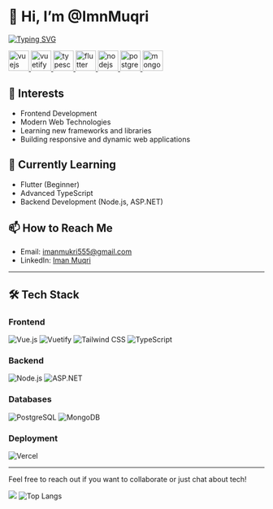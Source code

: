 # 👋 Hi, I’m @ImnMuqri
[![Typing SVG](https://readme-typing-svg.herokuapp.com?color=%2300008B&lines=Hi+there!+I'm+Iman+Muqri;I+am+a+Frontend+Developer)](https://git.io/typing-svg)
<p align="left"> 
    <a href="https://vuejs.org/" target="_blank"> <img src="https://www.vectorlogo.zone/logos/vuejs/vuejs-icon.svg" alt="vuejs" width="40" height="40"/> </a>
    <a href="https://vuetifyjs.com/en/" target="_blank"> <img src="https://cdn.vuetifyjs.com/images/logos/logo.svg" alt="vuetify" width="40" height="40"/> </a>
    <a href="https://www.typescriptlang.org/" target="_blank"> <img src="https://www.vectorlogo.zone/logos/typescriptlang/typescriptlang-icon.svg" alt="typescript" width="40" height="40"/> </a>
    <a href="https://flutter.dev/" target="_blank"> <img src="https://www.vectorlogo.zone/logos/flutterio/flutterio-icon.svg" alt="flutter" width="40" height="40"/> </a>
    <a href="https://nodejs.org" target="_blank"> <img src="https://www.vectorlogo.zone/logos/nodejs/nodejs-icon.svg" alt="nodejs" width="40" height="40"/> </a>
    <a href="https://www.postgresql.org" target="_blank"> <img src="https://www.vectorlogo.zone/logos/postgresql/postgresql-icon.svg" alt="postgresql" width="40" height="40"/> </a>
    <a href="https://www.mongodb.com/" target="_blank"> <img src="https://www.vectorlogo.zone/logos/mongodb/mongodb-icon.svg" alt="mongodb" width="40" height="40"/> </a>
</p>

## 👀 Interests
- Frontend Development
- Modern Web Technologies
- Learning new frameworks and libraries
- Building responsive and dynamic web applications

## 🌱 Currently Learning
- Flutter (Beginner)
- Advanced TypeScript
- Backend Development (Node.js, ASP.NET)

## 📫 How to Reach Me
- Email: [imanmukri555@gmail.com](mailto:imanmukri555@gmail.com)
- LinkedIn: [Iman Muqri](https://www.linkedin.com/in/imnmuqri)
  
---

## 🛠️ Tech Stack

### Frontend
![Vue.js](https://img.shields.io/badge/Vue.js-35495E?style=for-the-badge&logo=vue.js&logoColor=4FC08D) ![Vuetify](https://img.shields.io/badge/Vuetify-1867C0?style=for-the-badge&logo=vuetify&logoColor=AEDDFF) ![Tailwind CSS](https://img.shields.io/badge/Tailwind_CSS-38B2AC?style=for-the-badge&logo=tailwind-css&logoColor=white) ![TypeScript](https://img.shields.io/badge/TypeScript-007ACC?style=for-the-badge&logo=typescript&logoColor=white)

### Backend
![Node.js](https://img.shields.io/badge/Node.js-339933?style=for-the-badge&logo=nodedotjs&logoColor=white) ![ASP.NET](https://img.shields.io/badge/ASP.NET-512BD4?style=for-the-badge&logo=dotnet&logoColor=white)

### Databases
 ![PostgreSQL](https://img.shields.io/badge/PostgreSQL-316192?style=for-the-badge&logo=postgresql&logoColor=white) ![MongoDB](https://img.shields.io/badge/MongoDB-47A248?style=for-the-badge&logo=mongodb&logoColor=white)

### Deployment
 ![Vercel](https://img.shields.io/badge/Vercel-000000?style=for-the-badge&logo=vercel&logoColor=white)

---

Feel free to reach out if you want to collaborate or just chat about tech!

[![](https://github-profile-summary-cards.vercel.app/api/cards/profile-details?username=ImnMuqri&theme=radical)](https://github.com/vn7n24fzkq/github-profile-summary-cards) 
![Top Langs](https://github-readme-stats.vercel.app/api/top-langs/?username=ImnMuqri&layout=compact&theme=radical)














